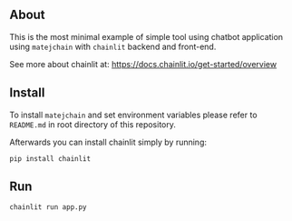 ## About
This is the most minimal example of simple tool using chatbot application
using `matejchain` with `chainlit` backend and front-end.

See more about chainlit at: https://docs.chainlit.io/get-started/overview

## Install
To install `matejchain` and set environment variables please refer to
`README.md` in root directory of this repository.

Afterwards you can install chainlit simply by running:
```commandline
pip install chainlit
```

## Run
```commandline
chainlit run app.py
```
